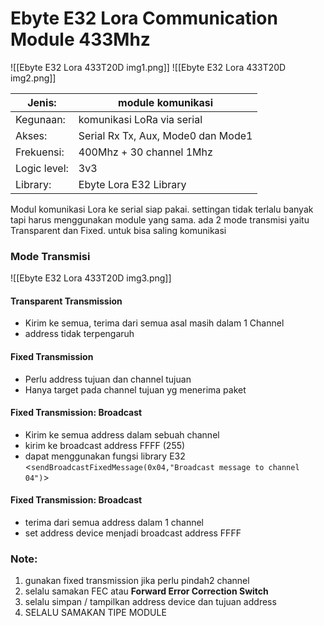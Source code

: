 # Ebyte E32 Lora Communication Module 433Mhz

![[Ebyte E32 Lora 433T20D img1.png]]
![[Ebyte E32 Lora 433T20D img2.png]]

| Jenis: |module komunikasi|
|---|---|
| Kegunaan: | komunikasi LoRa via serial|
| Akses: | Serial Rx Tx, Aux, Mode0 dan Mode1|
| Frekuensi: |400Mhz + 30 channel 1Mhz |
|Logic level: | 3v3|
|Library: | Ebyte Lora E32 Library |

Modul komunikasi Lora ke serial siap pakai. settingan tidak terlalu banyak tapi harus menggunakan module yang sama. ada 2 mode transmisi yaitu Transparent dan Fixed. untuk bisa saling komunikasi

### Mode Transmisi
![[Ebyte E32 Lora 433T20D img3.png]]

#### Transparent Transmission
- Kirim ke semua, terima dari semua asal masih dalam 1 Channel
- address tidak terpengaruh

#### Fixed Transmission
- Perlu address tujuan dan channel tujuan
- Hanya target pada channel tujuan yg menerima paket

#### Fixed Transmission: Broadcast
- Kirim ke semua address dalam sebuah channel
- kirim ke broadcast address FFFF (255)
- dapat menggunakan fungsi library E32  <``sendBroadcastFixedMessage(0x04,"Broadcast message to channel 04")``>
#### Fixed Transmission: Broadcast
- terima dari semua address dalam 1 channel
- set address device menjadi broadcast address FFFF

### Note:
1. gunakan fixed transmission jika perlu pindah2 channel
2. selalu samakan FEC atau **Forward Error Correction Switch**
3. selalu simpan / tampilkan address device dan tujuan address
4. SELALU SAMAKAN TIPE MODULE
